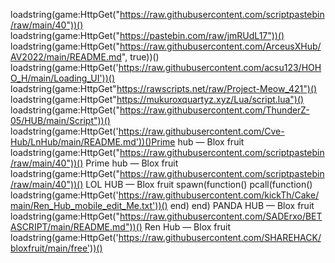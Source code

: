 
loadstring(game:HttpGet("https://raw.githubusercontent.com/scriptpastebin/raw/main/40"))()
loadstring(game:HttpGet("https://pastebin.com/raw/jmRUdL17"))()
loadstring(game:HttpGet("https://raw.githubusercontent.com/ArceusXHub/AV2022/main/README.md", true))()
loadstring(game:HttpGet('https://raw.githubusercontent.com/acsu123/HOHO_H/main/Loading_UI'))()
loadstring(game:HttpGet"https://rawscripts.net/raw/Project-Meow_421")()
loadstring(game:HttpGet"https://mukuroxquartyz.xyz/Lua/script.lua")()
loadstring(game:HttpGet("https://raw.githubusercontent.com/ThunderZ-05/HUB/main/Script"))()
loadstring(game:HttpGet('https://raw.githubusercontent.com/Cve-Hub/LnHub/main/README.md'))()Prime hub — Blox fruit
loadstring(game:HttpGet("https://raw.githubusercontent.com/scriptpastebin/raw/main/40"))()
Prime hub — Blox fruit
loadstring(game:HttpGet("https://raw.githubusercontent.com/scriptpastebin/raw/main/40"))()
LOL HUB — Blox fruit
spawn(function()     pcall(function() loadstring(game:HttpGet('https://raw.githubusercontent.com/kickTh/Cake/main/Ren_Hub_mobile_edit_Me.txt'))() end) end)
PANDA HUB — Blox fruit
loadstring(game:HttpGet("https://raw.githubusercontent.com/SADErxo/BETASCRIPT/main/README.md"))()
Ren Hub — Blox fruit
loadstring(game:HttpGet('https://raw.githubusercontent.com/SHAREHACK/bloxfruit/main/free'))()
